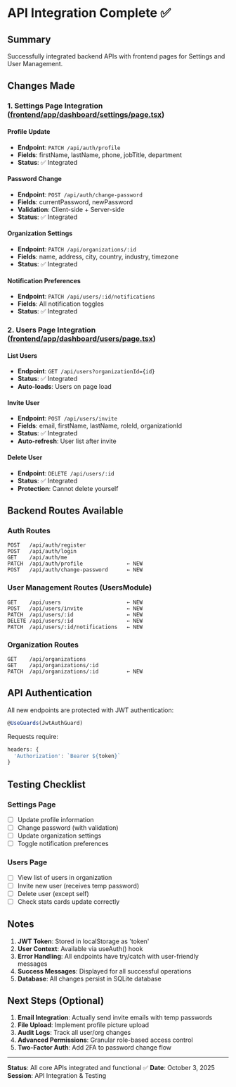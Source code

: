 # API Integration Complete ✅

## Summary
Successfully integrated backend APIs with frontend pages for Settings and User Management.

## Changes Made

### 1. Settings Page Integration ([frontend/app/dashboard/settings/page.tsx](frontend/app/dashboard/settings/page.tsx))

#### Profile Update
- **Endpoint**: `PATCH /api/auth/profile`
- **Fields**: firstName, lastName, phone, jobTitle, department
- **Status**: ✅ Integrated

#### Password Change
- **Endpoint**: `POST /api/auth/change-password`
- **Fields**: currentPassword, newPassword
- **Validation**: Client-side + Server-side
- **Status**: ✅ Integrated

#### Organization Settings
- **Endpoint**: `PATCH /api/organizations/:id`
- **Fields**: name, address, city, country, industry, timezone
- **Status**: ✅ Integrated

#### Notification Preferences
- **Endpoint**: `PATCH /api/users/:id/notifications`
- **Fields**: All notification toggles
- **Status**: ✅ Integrated

### 2. Users Page Integration ([frontend/app/dashboard/users/page.tsx](frontend/app/dashboard/users/page.tsx))

#### List Users
- **Endpoint**: `GET /api/users?organizationId={id}`
- **Status**: ✅ Integrated
- **Auto-loads**: Users on page load

#### Invite User
- **Endpoint**: `POST /api/users/invite`
- **Fields**: email, firstName, lastName, roleId, organizationId
- **Status**: ✅ Integrated
- **Auto-refresh**: User list after invite

#### Delete User
- **Endpoint**: `DELETE /api/users/:id`
- **Status**: ✅ Integrated
- **Protection**: Cannot delete yourself

## Backend Routes Available

### Auth Routes
```
POST   /api/auth/register
POST   /api/auth/login
GET    /api/auth/me
PATCH  /api/auth/profile              ← NEW
POST   /api/auth/change-password      ← NEW
```

### User Management Routes (UsersModule)
```
GET    /api/users                     ← NEW
POST   /api/users/invite              ← NEW
PATCH  /api/users/:id                 ← NEW
DELETE /api/users/:id                 ← NEW
PATCH  /api/users/:id/notifications   ← NEW
```

### Organization Routes
```
GET    /api/organizations
GET    /api/organizations/:id
PATCH  /api/organizations/:id         ← NEW
```

## API Authentication

All new endpoints are protected with JWT authentication:
```typescript
@UseGuards(JwtAuthGuard)
```

Requests require:
```javascript
headers: {
  'Authorization': `Bearer ${token}`
}
```

## Testing Checklist

### Settings Page
- [ ] Update profile information
- [ ] Change password (with validation)
- [ ] Update organization settings
- [ ] Toggle notification preferences

### Users Page
- [ ] View list of users in organization
- [ ] Invite new user (receives temp password)
- [ ] Delete user (except self)
- [ ] Check stats cards update correctly

## Notes

1. **JWT Token**: Stored in localStorage as 'token'
2. **User Context**: Available via useAuth() hook
3. **Error Handling**: All endpoints have try/catch with user-friendly messages
4. **Success Messages**: Displayed for all successful operations
5. **Database**: All changes persist in SQLite database

## Next Steps (Optional)

1. **Email Integration**: Actually send invite emails with temp passwords
2. **File Upload**: Implement profile picture upload
3. **Audit Logs**: Track all user/org changes
4. **Advanced Permissions**: Granular role-based access control
5. **Two-Factor Auth**: Add 2FA to password change flow

---

**Status**: All core APIs integrated and functional ✅
**Date**: October 3, 2025
**Session**: API Integration & Testing
